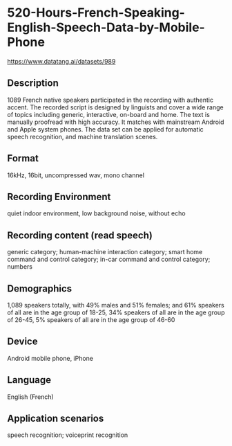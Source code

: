 # 520-Hours-French-Speaking-English-Speech-Data-by-Mobile-Phone
https://www.datatang.ai/datasets/989

## Description
1089 French native speakers participated in the recording with authentic accent. The recorded script is designed by linguists and cover a wide range of topics including generic, interactive, on-board and home. The text is manually proofread with high accuracy. It matches with mainstream Android and Apple system phones. The data set can be applied for automatic speech recognition, and machine translation scenes.

## Format
16kHz, 16bit, uncompressed wav, mono channel

## Recording Environment
quiet indoor environment, low background noise, without echo

## Recording content (read speech)
generic category; human-machine interaction category; smart home command and control category; in-car command and control category; numbers

## Demographics
1,089 speakers totally, with 49% males and 51% females; and 61% speakers of all are in the age group of 18-25, 34% speakers of all are in the age group of 26-45, 5% speakers of all are in the age group of 46-60

## Device
Android mobile phone, iPhone

## Language
English (French)

## Application scenarios
speech recognition; voiceprint recognition
